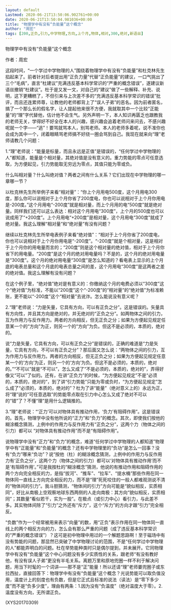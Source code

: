 ```yaml
---
layout: default
Lastmod: 2020-06-21T13:50:06.902761+00:00
date: 2020-06-21T13:50:04.981036+00:00
title: "物理学中有没有“负能量”这个概念"
author: "周宏"
tags: [200,正负,引力,中学物理,方向,上个月,物体,相对,300,绝对,新语丝]
---
```


物理学中有没有“负能量”这个概念

作者：周宏

这段时间，“一个学过中学物理的人”围绕着物理学中有没有“负能量”和杜克林先生掐起来了。前者针对后者提出用“正负力量”代替“正负能量”的建议，一口气挑出了三个“毛病”，直言“杜建议”充满违反基本科学常识的“严重的概念错误”，遂建议新语丝撤销“杜建议”。杜于是又发一文，对自己的“建议”做了一些解释、补充、说明，这下更糟糕了，不但引来与上次差不多的“充满违反基本科学常识的错误”批评，而且还连累师尊，让教他的老师都背上了“误人子弟”的恶名。因为前者匿名，搞了一个那么长的假名字，让人提起他来很不方便，我就取其中一个比较“正能量”的“理”字代替他，估计他不会生气。另外声明一下，本人知识再匮乏也跟教我的老师无关，学得好不好全在本人的兴趣，感兴趣会追着老师问来问去，不感兴趣呢就一个字——“逃”！要骂就骂本人，别骂老师。本人的老师多着呢，说不准你也会成为其中一个，闭着眼睛骂老师搞不好绕一圈会骂到自己。我现在就来向“理”老师请教几个问题：

1.“理”老师说：“能量是标量，而且永远是正值”是错误的，“任何学过中学物理的人”都知道，能量是个相对量，其绝对值是没有意义的。重力势能的零点可任意选取，为方便起见，引力势能取无穷远为零点，其值只能为零或负。

什么叫相对量？什么叫绝对值？两者之间有什么关系？它们出现在中学物理的哪一章哪一节？

以杜克林先生所举例子来看“相对量”：“你上个月用电500度，这个月用电300度，那么你可以说相对于上个月你省了200度电，你也可以说相对于上个月你用电是-200度。”这个月用电“-200度”就是相对量，而上个月用的电“500度”就是绝对量。同样我们还可以这么表达：相对这个月用电“300度”，上个月的500度也可以说成用了“+200度”。上个月用电“+200度”是相对量，这个月用电“300度”就成了绝对量。我这么理解“相对量”和“绝对量”有没有问题？

继续以杜克林先生所举电表例子来看“绝对值”：“相对于上个月你省了200度电，你也可以说相对于上个月你用电是“-200度”。“-200度”就是个相对量，这是相对于上个月你的用电量而言的；“200度”则是这个相对量的绝对值，相对于上个月你省下的用电量。“200度”是这个月的绝对用电量吗？不是的，这个月的绝对用电量是“300度”。这个月的绝对用电量“300度”是怎么知道的？看电表上显示的上个月底的电表总量和这个月底的电表总量之间的差，这个月用电“300度”是这两者之差的绝对值。我这么理解有没有问题？

在这个例子里，“绝对值”绝对是有意义的：你缴纳这个月的电费必须以“300度”这个“绝对值”为标准，不能以“200度”这个“-200度”的“相对量”的“绝对值”为标准赖账，更不能以“-200度”这个“相对量”去讹诈。怎么能说没有意义呢？

2.“理”老师说：“力是矢量，它具有方向，可以有正负之分”。这是错误的。矢量具有方向性，并且其方向是绝对的，并无绝对的“正负之分”。如两物体之间的引力，互为作用力与反作用力。两者的方向相反，但无正负之分；如果为方便起见规定任意某一个的“方向”为正，则另一个的“方向”为负。但这不是必须的，本质的，绝对的。

说“力是矢量，它具有方向，可以有正负之分”是错误的，正确的难道是“力是矢量，它具有方向，不可以有正负之分”？那后面又怎么说：“两物体之间的引力，互为作用力与反作用力。两者的方向相反，但无正负之分；如果为方便起见规定任意某一个的‘方向’为正，则另一个的‘方向’为负。但这不是必须的，本质的，绝对的。”“不可以”就是“不可以”，怎么又成了“不是必须的，本质的，绝对的”，弄得好像又“可以”了似的。还有，在讲“正负力”的时候，“为方便起见规定”不是“必须的，本质的，绝对的”，到了讲“引力势能”只能为零或负时，“为方便起见规定”怎么成了“必须的，本质的，绝对的”？杜为了讲“能量”（绝对意义上的）永远为正，将“理”说的“可任意选取”的势能零点取在引力中心怎么又成了绝对不可以的“错”了？不懂“理”是用什么逻辑推的。

3.“理”老师说：“‘正力’可以对物体具有推动作用，‘负力’有阻碍作用”。这是错误的。首先，物理学中没有他所说的“正力”和“负力”的概念。其次，即使我们按他的糊涂概念猜测，上例中的作用力与反作用力有“正负之分”，这两个力（物体之间的引力）都可以 “对物体具有推动作用”而不是“有阻碍作用”。

说物理学中没有“正力”和“负力”的概念，难道“任何学过中学物理的人都知道”物理学中有“正能量”和“负能量”的概念？还有中学物理里的“负功”是怎么一回事？没有“负力”哪来“负功”？说“按他（杜）的糊涂概念猜测，上例中的作用力与反作用力有‘正负之分’，这两个力（物体之间的引力）都可以‘对物体具有推动作用’而不是‘有阻碍作用’。”可是我按杜的“糊涂概念”猜测，他说的有推动作用和阻碍作用的两个方向完全相反的力，是指“拔河”、“推车”、“拉车”、“提水桶”那些作用在同一物体同一直线上方向完全相反的力，而不是“理”死死咬住的一般人都难观测说不清的“物体间的引力”。我斗胆猜测，“物体间的引力”方向可能是“貌似相反，实质相同”，好比从南极上空观察地球东西两侧的人走向南极：其方向“貌似相反，实质相同”；其数量“看似若干，实为一股”。在极点（或引力中心）看引力，与此差不多。其实物体间除了“引力”之外还有“斥力”，这个“斥力”的方向才跟“引力”完全相反。

“负数”作为一个经常被用来表示“向量”的数，用“正负”表示作用在同一物体同一直线上的两个相反方向的力，怎么会有那么严重的问题（成了违反基本科学常识的“严重的概念错误”）？这可是初中物理中用过的一个解题思路啊！至于磁场中有没有势能的问题，那显然已突破了中学物理讨论的范围，不是“任何学过中学物理的人”都能弄明白的问题。杜在举势能种类时只是偶尔提到，并未展开。它同物理学中有没有“负能量”这个中心问题没有多少实质性的关系，跟老师“有没有教好他，有没有误人子弟”更没有半毛关系。离题万里和原地兜圈一样不利于解决问题，用当下时髦的一个词讲——那不是“正”能量！所以还请“理”老师嫑兜圈子或东拉西扯，直接回答下：物理学中有没有“负能量”这个概念？光说势能可以取负值没用，温度计上的刻度也有负数，但是它正式且标准的说法（读法）是“零下多少度”而不是“负多少度”，理由有两条：1.因为没有“负温度”（绝对温度大于零）。2.温度没有方向，无所谓正负。

(XYS20170309)

